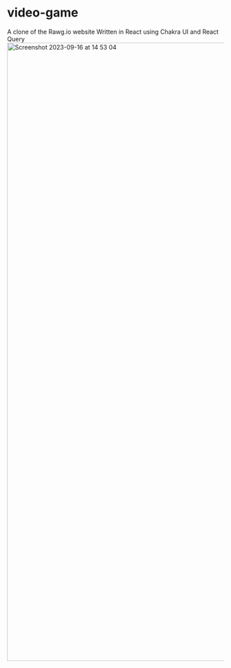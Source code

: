 # video-game
A clone of the Rawg.io website
Written in React using Chakra UI and React Query
<img width="1438" alt="Screenshot 2023-09-16 at 14 53 04" src="https://github.com/Paulvitalis200/video-game/assets/10106044/64e0a340-a625-4c3f-ab5a-f6320d1c7184">
